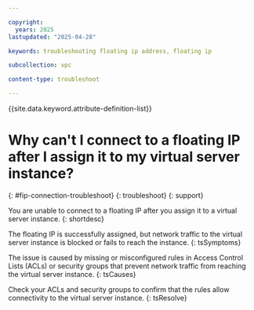 ```yaml
---

copyright:
  years: 2025
lastupdated: "2025-04-28"

keywords: troubleshooting floating ip address, floating ip

subcollection: vpc

content-type: troubleshoot

---
```


{{site.data.keyword.attribute-definition-list}}

# Why can't I connect to a floating IP after I assign it to my virtual server instance?
{: #fip-connection-troubleshoot}
{: troubleshoot}
{: support}

You are unable to connect to a floating IP after you assign it to a virtual server instance.
{: shortdesc}

The floating IP is successfully assigned, but network traffic to the virtual server instance is blocked or fails to reach the instance.
{: tsSymptoms}

The issue is caused by missing or misconfigured rules in Access Control Lists (ACLs) or security groups that prevent network traffic from reaching the virtual server instance.
{: tsCauses}

Check your ACLs and security groups to confirm that the rules allow connectivity to the virtual server instance.
{: tsResolve}

